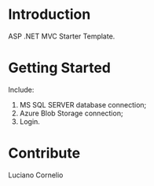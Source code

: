 # Introduction 
ASP .NET MVC Starter Template. 

# Getting Started
Include:
1.	MS SQL SERVER database connection;
2.	Azure Blob Storage connection;
3.  Login.

# Contribute
Luciano Cornelio